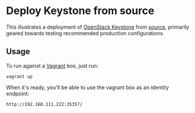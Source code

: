 Deploy Keystone from source
===========================

This illustrates a deployment of [OpenStack
Keystone](http://keystone.openstack.org/) from
[source](https://github.com/openstack/keystone), primarily geared towards
testing recommended production configurations.

Usage
-----

To run against a [Vagrant](http://www.vagrantup.com/) box, just run:

    vagrant up

When it's ready, you'll be able to use the vagrant box as an identity endpoint:

    http://192.168.111.222:35357/
